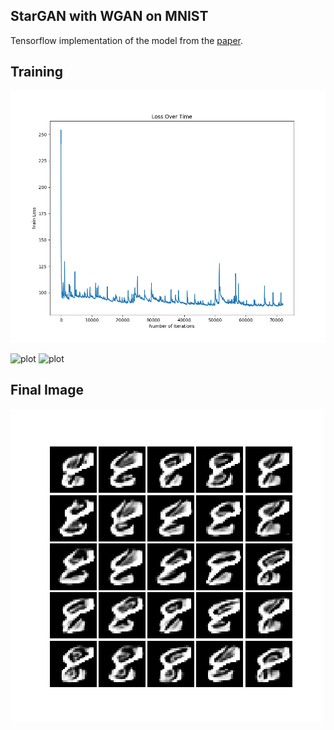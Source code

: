 ## StarGAN with WGAN on MNIST

Tensorflow implementation of the model from the [paper](https://arxiv.org/pdf/1711.09020.pdf). 

## Training

![plot](img/Train_Loss.png)

![plot](img/digits.gif) ![plot](img/original.gif) 

## Final Image

![plot](img/Generated.png)  
